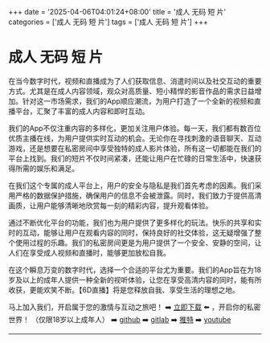 +++
date = '2025-04-06T04:01:24+08:00'
title = '成人 无码 短 片'
categories = ['成人 无码 短 片']
tags = ['成人 无码 短 片']
+++

# 成人 无码 短 片

在当今数字时代，视频和直播成为了人们获取信息、消遣时间以及社交互动的重要方式。尤其是在成人内容领域，观众对高质量、短小精悍的影音作品的需求日益增加。针对这一市场需求，我们的App顺应潮流，为用户打造了一个全新的视频和直播平台，汇聚了丰富的成人内容和即时互动。

我们的App不仅注重内容的多样化，更加关注用户体验。每一天，我们都有数百位优质主播在线，为用户提供实时互动的机会。无论你在寻找刺激的语音聊天、互动游戏，还是想要在私密房间中享受独特的成人影片体验，所有这一切都能在我们的平台上找到。我们的短片不仅时间紧凑，还能让用户在忙碌的日常生活中，快速获得所需的娱乐和满足。

在我们这个专属的成人平台上，用户的安全与隐私是我们首先考虑的因素。我们采用严格的数据保护措施，确保用户的信息不会被泄露。同时，我们致力于提供高清画质，让用户能够清晰地欣赏每一刻的精彩内容，提升观看体验。

通过不断优化平台的功能，我们也为用户提供了更多样化的玩法。快乐的共享和实时的互动，能够让用户在观看内容的同时，保持良好的社交体验，这无疑增强了整个使用过程的乐趣。我们的私密房间更是为用户提供了一个安全、安静的空间，让人们在享受成人视频和直播时，能够更加放松自我。

在这个瞬息万变的数字时代，选择一个合适的平台尤为重要。我们的App旨在为18岁及以上的成年人提供一种全新的视听体验，让您在享受高清内容的同时，能有所收获，更能欢笑不断。【6D直播】将是您释放自我、享受生活的理想之地。

马上加入我们，开启属于您的激情与互动之旅吧！
➡️ [立即下载](https://down123.s3.ap-east-1.amazonaws.com/down/down.html?channelCode=blog) ⬅️ ，开启你的私密世界！ （仅限18岁以上成年人）
➡️ [github](https://aldult-live.github.io/)
➡️ [gitlab](https://seo-09598d.gitlab.io/)
➡️ [推特](https://x.com/wegame33)
➡️ [youtube](https://www.youtube.com/@6Dlive)

---
